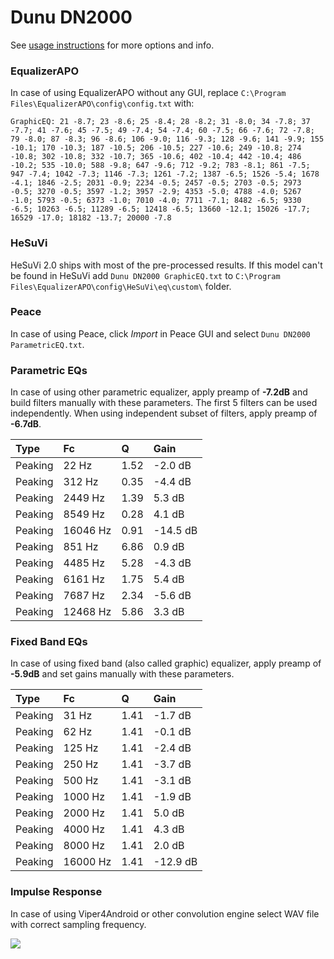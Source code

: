 # Dunu DN2000
See [usage instructions](https://github.com/jaakkopasanen/AutoEq#usage) for more options and info.

### EqualizerAPO
In case of using EqualizerAPO without any GUI, replace `C:\Program Files\EqualizerAPO\config\config.txt`
with:
```
GraphicEQ: 21 -8.7; 23 -8.6; 25 -8.4; 28 -8.2; 31 -8.0; 34 -7.8; 37 -7.7; 41 -7.6; 45 -7.5; 49 -7.4; 54 -7.4; 60 -7.5; 66 -7.6; 72 -7.8; 79 -8.0; 87 -8.3; 96 -8.6; 106 -9.0; 116 -9.3; 128 -9.6; 141 -9.9; 155 -10.1; 170 -10.3; 187 -10.5; 206 -10.5; 227 -10.6; 249 -10.8; 274 -10.8; 302 -10.8; 332 -10.7; 365 -10.6; 402 -10.4; 442 -10.4; 486 -10.2; 535 -10.0; 588 -9.8; 647 -9.6; 712 -9.2; 783 -8.1; 861 -7.5; 947 -7.4; 1042 -7.3; 1146 -7.3; 1261 -7.2; 1387 -6.5; 1526 -5.4; 1678 -4.1; 1846 -2.5; 2031 -0.9; 2234 -0.5; 2457 -0.5; 2703 -0.5; 2973 -0.5; 3270 -0.5; 3597 -1.2; 3957 -2.9; 4353 -5.0; 4788 -4.0; 5267 -1.0; 5793 -0.5; 6373 -1.0; 7010 -4.0; 7711 -7.1; 8482 -6.5; 9330 -6.5; 10263 -6.5; 11289 -6.5; 12418 -6.5; 13660 -12.1; 15026 -17.7; 16529 -17.0; 18182 -13.7; 20000 -7.8
```

### HeSuVi
HeSuVi 2.0 ships with most of the pre-processed results. If this model can't be found in HeSuVi add
`Dunu DN2000 GraphicEQ.txt` to `C:\Program Files\EqualizerAPO\config\HeSuVi\eq\custom\` folder.

### Peace
In case of using Peace, click *Import* in Peace GUI and select `Dunu DN2000 ParametricEQ.txt`.

### Parametric EQs
In case of using other parametric equalizer, apply preamp of **-7.2dB** and build filters manually
with these parameters. The first 5 filters can be used independently.
When using independent subset of filters, apply preamp of **-6.7dB**.

| Type    | Fc       |    Q | Gain     |
|:--------|:---------|:-----|:---------|
| Peaking | 22 Hz    | 1.52 | -2.0 dB  |
| Peaking | 312 Hz   | 0.35 | -4.4 dB  |
| Peaking | 2449 Hz  | 1.39 | 5.3 dB   |
| Peaking | 8549 Hz  | 0.28 | 4.1 dB   |
| Peaking | 16046 Hz | 0.91 | -14.5 dB |
| Peaking | 851 Hz   | 6.86 | 0.9 dB   |
| Peaking | 4485 Hz  | 5.28 | -4.3 dB  |
| Peaking | 6161 Hz  | 1.75 | 5.4 dB   |
| Peaking | 7687 Hz  | 2.34 | -5.6 dB  |
| Peaking | 12468 Hz | 5.86 | 3.3 dB   |

### Fixed Band EQs
In case of using fixed band (also called graphic) equalizer, apply preamp of **-5.9dB** and set
gains manually with these parameters.

| Type    | Fc       |    Q | Gain     |
|:--------|:---------|:-----|:---------|
| Peaking | 31 Hz    | 1.41 | -1.7 dB  |
| Peaking | 62 Hz    | 1.41 | -0.1 dB  |
| Peaking | 125 Hz   | 1.41 | -2.4 dB  |
| Peaking | 250 Hz   | 1.41 | -3.7 dB  |
| Peaking | 500 Hz   | 1.41 | -3.1 dB  |
| Peaking | 1000 Hz  | 1.41 | -1.9 dB  |
| Peaking | 2000 Hz  | 1.41 | 5.0 dB   |
| Peaking | 4000 Hz  | 1.41 | 4.3 dB   |
| Peaking | 8000 Hz  | 1.41 | 2.0 dB   |
| Peaking | 16000 Hz | 1.41 | -12.9 dB |

### Impulse Response
In case of using Viper4Android or other convolution engine select WAV file with correct sampling frequency.

![](https://raw.githubusercontent.com/jaakkopasanen/AutoEq/master/results/crinacle/harman_in-ear_2017-1/Dunu%20DN2000/Dunu%20DN2000.png)